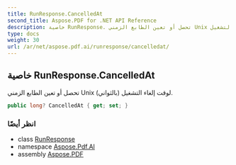 ```yaml
---
title: RunResponse.CancelledAt
second_title: Aspose.PDF for .NET API Reference
description: خاصية RunResponse. تحصل أو تعين الطابع الزمني Unix بالثواني لوقت إلغاء التشغيل
type: docs
weight: 30
url: /ar/net/aspose.pdf.ai/runresponse/cancelledat/
---
```

## خاصية RunResponse.CancelledAt

تحصل أو تعين الطابع الزمني Unix (بالثواني) لوقت إلغاء التشغيل.

```csharp
public long? CancelledAt { get; set; }
```

### انظر أيضًا

* class [RunResponse](../)
* namespace [Aspose.Pdf.AI](../../../aspose.pdf.ai/)
* assembly [Aspose.PDF](../../../)